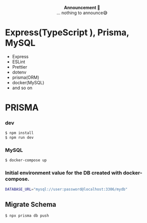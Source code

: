 <p align="center">
<strong>Announcement 📣</strong><br/>... nothing to announce😅<br/>
</p>

# Express(TypeScript ), Prisma, MySQL

- Express
- ESLint
- Prettier
- dotenv
- prisma(ORM)
- docker(MySQL)
- and so on

# PRISMA

### dev

```bash
$ npm install
$ npm run dev
```

### MySQL

```bash
$ docker-compose up
```

### Initial environment value for the DB created with docker-compose.

```bash
DATABASE_URL="mysql://user:password@localhost:3306/mydb"
```

## Migrate Schema

```bash
$ npx prisma db push
```
